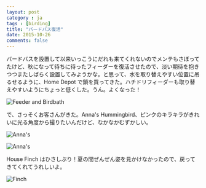 ```yaml
---
layout: post
category : ja
tags : [birding]
title: "バードバス復活"
date: 2015-10-26
comments: false
---
```


バードバスを設置して以来いっこうにだれも来てくれないのでメンテもさぼってたけど、秋になって待ちに待ったフィーダーを復活させたので、淡い期待を抱きつつまたしばらく設置してみようかな。と思って、水を取り替えやすい位置に吊るせるように、Home Depot で鎖を買ってきた。ハチドリフィーダーも取り替えやすいようにちょっと低くした。うん。よくなった！

![Feeder and Birdbath](https://lh3.googleusercontent.com/QJXlz-jYtfMuYGOJZR5tcwDNAC9IMEys9C9sjlJcri-n=w1200-h800-p-no)

で、さっそくお客さんがきた。Anna's Hummingbird、ピンクのキラキラがきれいに光る角度から撮りたいんだけど、なかなかむずかしい。

![Anna's](https://lh3.googleusercontent.com/3NC1sAyurmzKD-NOLuBcDwhJuL2Ap0B2PPuJqQyvVVIy=w1200-h800-p-no)

![Anna's](https://lh3.googleusercontent.com/WC6lk88m8h6WYoMAdwo8Lvd_1oA__JNdIhedNY7Nvtyn=w1200-h800-p-no)

House Finch はひさしぶり！夏の間ぜんぜん姿を見かけなかったので、戻ってきてくれてうれしいよ。

![Finch](https://lh3.googleusercontent.com/yR1EsnZmdl8LMY4fv3rjSQGnjA7WB7spqiaHXjf6c-5t=w1200-h800-p-no)
